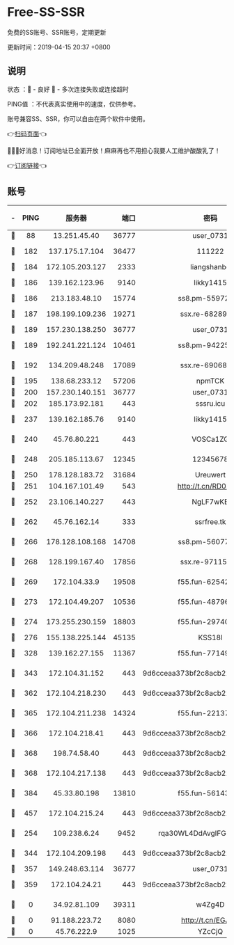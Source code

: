 # Free-SS-SSR

免费的SS账号、SSR账号，定期更新

更新时间：2019-04-15 20:37 +0800

## 说明

状态     ：🙂 - 良好 🙁 - 多次连接失败或连接超时

PING值   ：不代表真实使用中的速度，仅供参考。

账号兼容SS、SSR，你可以自由在两个软件中使用。

👉[扫码页面](https://liesauer.github.io/Free-SS-SSR/)👈

🎉🎉🎉好消息！订阅地址已全面开放！麻麻再也不用担心我要人工维护酸酸乳了！

👉[订阅链接](https://www.liesauer.net/yogurt/subscribe?ACCESS_TOKEN=DAYxR3mMaZAsaqUb)👈

## 账号

|-|PING|服务器|端口|密码|加密方式|区域|
|:----:|:----:|:-----:|-----:|:----:|:----:|:----:|
|🙂|88|13.251.45.40|36777|user_0731|chacha20|SG|
|🙂|182|137.175.17.104|36477|111222|aes-256-cfb|US|
|🙂|184|172.105.203.127|2333|liangshanbo|chacha20|JP|
|🙂|186|139.162.123.96|9140|likky1415|aes-256-cfb|JP|
|🙂|186|213.183.48.10|15774|ss8.pm-55972403|rc4-md5|RU|
|🙂|187|198.199.109.236|19271|ssx.re-68289333|aes-256-cfb|US|
|🙂|189|157.230.138.250|36777|user_0731|chacha20|US|
|🙂|189|192.241.221.124|10461|ss8.pm-94225903|aes-256-cfb|US|
|🙂|192|134.209.48.248|17089|ssx.re-69068513|aes-256-cfb|US|
|🙂|195|138.68.233.12|57206|npmTCK|rc4-md5|US|
|🙂|200|157.230.140.151|36777|user_0731|chacha20|US|
|🙂|202|185.173.92.181|443|sssru.icu|rc4-md5|RU|
|🙂|237|139.162.185.76|9140|likky1415|aes-256-cfb|DE|
|🙂|240|45.76.80.221|443|VOSCa1ZG|aes-256-cfb|DE|
|🙂|248|205.185.113.67|12345|12345678|aes-256-cfb|US|
|🙂|250|178.128.183.72|31684|Ureuwert|chacha20|US|
|🙂|251|104.167.101.49|543|http://t.cn/RD0D7sx|rc4-md5|CA|
|🙂|252|23.106.140.227|443|NgLF7wKB|aes-256-cfb|US|
|🙂|262|45.76.162.14|333|ssrfree.tk|aes-256-cfb|SG|
|🙂|266|178.128.108.168|14708|ss8.pm-56077584|aes-256-cfb|SG|
|🙂|268|128.199.167.40|17856|ssx.re-97115769|aes-256-cfb|SG|
|🙂|269|172.104.33.9|19508|f55.fun-62542017|aes-256-cfb|SG|
|🙂|273|172.104.49.207|10536|f55.fun-48796912|aes-256-cfb|SG|
|🙂|274|173.255.230.159|18803|f55.fun-29740639|aes-256-cfb|US|
|🙂|276|155.138.225.144|45135|KSS18l|rc4-md5|US|
|🙂|328|139.162.27.155|11367|f55.fun-77149220|aes-256-cfb|SG|
|🙂|343|172.104.31.152|443|9d6cceaa373bf2c8acb22e60b6a58be6|aes-256-cfb|US|
|🙂|362|172.104.218.230|443|9d6cceaa373bf2c8acb22e60b6a58be6|aes-256-cfb|US|
|🙂|365|172.104.211.238|14324|f55.fun-22137524|aes-256-cfb|US|
|🙂|366|172.104.218.41|443|9d6cceaa373bf2c8acb22e60b6a58be6|aes-256-cfb|US|
|🙂|368|198.74.58.40|443|9d6cceaa373bf2c8acb22e60b6a58be6|aes-256-cfb|US|
|🙂|368|172.104.217.138|443|9d6cceaa373bf2c8acb22e60b6a58be6|aes-256-cfb|US|
|🙂|384|45.33.80.198|13810|f55.fun-56143757|aes-256-cfb|US|
|🙂|457|172.104.215.24|443|9d6cceaa373bf2c8acb22e60b6a58be6|aes-256-cfb|US|
|🙂|254|109.238.6.24|9452|rqa30WL4DdAvgIFG6Fs3znzTa|aes-256-cfb|FR|
|🙂|344|172.104.209.198|443|9d6cceaa373bf2c8acb22e60b6a58be6|aes-256-cfb|US|
|🙂|357|149.248.63.114|36777|user_0731|chacha20|CA|
|🙂|359|172.104.24.21|443|9d6cceaa373bf2c8acb22e60b6a58be6|aes-256-cfb|US|
|🙁|0|34.92.81.109|39311|w4Zg4D|chacha20-ietf|US|
|🙁|0|91.188.223.72|8080|http://t.cn/EGJIyrl|rc4-md5|RU|
|🙁|0|45.76.222.9|1025|YZcCjQ|rc4-md5|JP|
